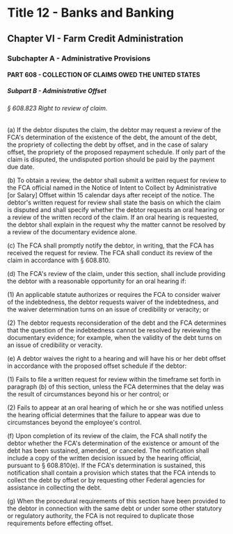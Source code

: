 
# Title 12 - Banks and Banking
## Chapter VI - Farm Credit Administration
### Subchapter A - Administrative Provisions
#### PART 608 - COLLECTION OF CLAIMS OWED THE UNITED STATES
##### Subpart B - Administrative Offset
###### § 608.823 Right to review of claim.

(a) If the debtor disputes the claim, the debtor may request a review of the FCA's determination of the existence of the debt, the amount of the debt, the propriety of collecting the debt by offset, and in the case of salary offset, the propriety of the proposed repayment schedule. If only part of the claim is disputed, the undisputed portion should be paid by the payment due date.

(b) To obtain a review, the debtor shall submit a written request for review to the FCA official named in the Notice of Intent to Collect by Administrative [or Salary] Offset within 15 calendar days after receipt of the notice. The debtor's written request for review shall state the basis on which the claim is disputed and shall specify whether the debtor requests an oral hearing or a review of the written record of the claim. If an oral hearing is requested, the debtor shall explain in the request why the matter cannot be resolved by a review of the documentary evidence alone.

(c) The FCA shall promptly notify the debtor, in writing, that the FCA has received the request for review. The FCA shall conduct its review of the claim in accordance with § 608.810.

(d) The FCA's review of the claim, under this section, shall include providing the debtor with a reasonable opportunity for an oral hearing if:

(1) An applicable statute authorizes or requires the FCA to consider waiver of the indebtedness, the debtor requests waiver of the indebtedness, and the waiver determination turns on an issue of credibility or veracity; or

(2) The debtor requests reconsideration of the debt and the FCA determines that the question of the indebtedness cannot be resolved by reviewing the documentary evidence; for example, when the validity of the debt turns on an issue of credibility or veracity.

(e) A debtor waives the right to a hearing and will have his or her debt offset in accordance with the proposed offset schedule if the debtor:

(1) Fails to file a written request for review within the timeframe set forth in paragraph (b) of this section, unless the FCA determines that the delay was the result of circumstances beyond his or her control; or

(2) Fails to appear at an oral hearing of which he or she was notified unless the hearing official determines that the failure to appear was due to circumstances beyond the employee's control.

(f) Upon completion of its review of the claim, the FCA shall notify the debtor whether the FCA's determination of the existence or amount of the debt has been sustained, amended, or canceled. The notification shall include a copy of the written decision issued by the hearing official, pursuant to § 608.810(e). If the FCA's determination is sustained, this notification shall contain a provision which states that the FCA intends to collect the debt by offset or by requesting other Federal agencies for assistance in collecting the debt.

(g) When the procedural requirements of this section have been provided to the debtor in connection with the same debt or under some other statutory or regulatory authority, the FCA is not required to duplicate those requirements before effecting offset.
